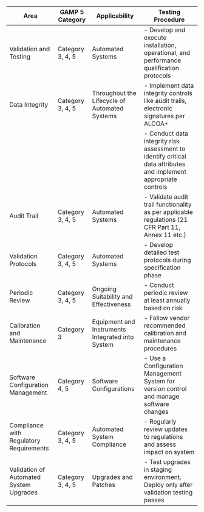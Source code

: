 | Area                                     | GAMP 5 Category | Applicability                                   | Testing Procedure                                                                     |
|-|-|-|-|  
| Validation and Testing                   | Category 3, 4, 5 | Automated Systems                               | - Develop and execute installation, operational, and performance qualification protocols |                                                                                                             | - Perform periodic revalidation based on risk                                         | - Document and investigate deviations, take CAPA if needed
| Data Integrity                           | Category 3, 4, 5 | Throughout the Lifecycle of Automated Systems   | - Implement data integrity controls like audit trails, electronic signatures per ALCOA+ |
|                                          |                 |                                                 | - Conduct data integrity risk assessment to identify critical data attributes and implement appropriate controls |                                                                                                             | - Perform periodic data integrity audits and review audit trails proactively  
| Audit Trail                              | Category 3, 4, 5 | Automated Systems                               | - Validate audit trail functionality as per applicable regulations (21 CFR Part 11, Annex 11 etc.)|                                                                                                             | - Review audit trails regularly during internal audits to identify unauthorized or improper activities|                                                                                                             | - Retain audit trails as per data retention SOPs in secure, immutable manner
| Validation Protocols                     | Category 3, 4, 5 | Automated Systems                               | - Develop detailed test protocols during specification phase |                                                                                                             | - Execute protocols during qualification testing                                                                                     | - Document and investigate any deviations, resolve through change control process
| Periodic Review                          | Category 3, 4, 5 | Ongoing Suitability and Effectiveness            | - Conduct periodic review at least annually based on risk                                             | - Assess functionality, calculate system metrics like availability, data integrity breaches etc.                                                                                                            | - Implement corrective actions for any issues identified
| Calibration and Maintenance              | Category 3      | Equipment and Instruments Integrated into System | - Follow vendor recommended calibration and maintenance procedures                                           | - Deviations to be documented and equipment removed from use if calibration fails. Take corrective action.  
| Software Configuration Management       | Category 4, 5    | Software Configurations                         | - Use a Configuration Management System for version control and manage software changes |                                                                                                             | - Any discrepancies in configuration to be addressed through change control process
| Compliance with Regulatory Requirements | Category 3, 4, 5 | Automated System Compliance                     | - Regularly review updates to regulations and assess impact on system                                                                                                   | - Implement required changes in system through change control process
| Validation of Automated System Upgrades  | Category 3, 4, 5 | Upgrades and Patches                            | - Test upgrades in staging environment. Deploy only after validation testing passes                                                                                                      | - Validation testing to include integration testing, user acceptance testing etc.
